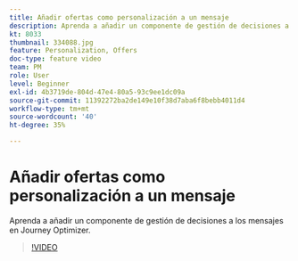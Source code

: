 ```yaml
---
title: Añadir ofertas como personalización a un mensaje
description: Aprenda a añadir un componente de gestión de decisiones a los mensajes en Journey Optimizer.
kt: 8033
thumbnail: 334088.jpg
feature: Personalization, Offers
doc-type: feature video
team: PM
role: User
level: Beginner
exl-id: 4b3719de-804d-47e4-80a5-93c9ee1dc09a
source-git-commit: 11392272ba2de149e10f38d7aba6f8bebb4011d4
workflow-type: tm+mt
source-wordcount: '40'
ht-degree: 35%

---
```


# Añadir ofertas como personalización a un mensaje

Aprenda a añadir un componente de gestión de decisiones a los mensajes en Journey Optimizer.

>[!VIDEO](https://video.tv.adobe.com/v/334088?quality=12)
